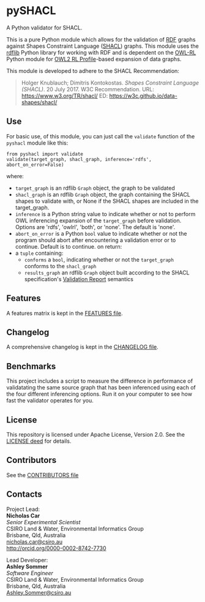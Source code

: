 # pySHACL
A Python validator for SHACL.  

This is a pure Python module which allows for the validation of [RDF](https://www.w3.org/2001/sw/wiki/RDF) graphs against Shapes Constraint Language ([SHACL](https://www.w3.org/TR/shacl/)) graphs. This module uses the [rdflib](https://github.com/RDFLib/rdflib) Python library for working with RDF and is dependent on the [OWL-RL](https://github.com/RDFLib/OWL-RL) Python module for [OWL2 RL Profile](https://www.w3.org/TR/owl2-overview/#ref-owl-2-profiles)-based expansion of data graphs. 

This module is developed to adhere to the SHACL Recommendation:  
> Holger Knublauch; Dimitris Kontokostas. *Shapes Constraint Language (SHACL)*. 20 July 2017. W3C Recommendation. URL: <https://www.w3.org/TR/shacl/> ED: <https://w3c.github.io/data-shapes/shacl/>

## Use
For basic use, of this module, you can just call the `validate` function of the `pyshacl` module like this:

```
from pyshacl import validate
validate(target_graph, shacl_graph, inference='rdfs', abort_on_error=False)
```
where:  
* `target_graph` is an rdflib `Graph` object, the graph to be validated
* `shacl_graph` is an rdflib `Graph` object, the graph containing the SHACL shapes to validate with, or None if the SHACL shapes are included in the target_graph.
* `inference` is a Python string value to indicate whether or not to perform OWL inferencing expansion of the `target_graph` before validation. 
Options are 'rdfs', 'owlrl', 'both', or 'none'. The default is 'none'.
* `abort_on_error` is a Python `bool` value to indicate whether or not the program should abort after encountering a validation error or to continue. Default is to continue.
on return:  
* a `tuple` containing:
  * `conforms` a `bool`, indicating whether or not the `target_graph` conforms to the `shacl_graph`
  * `results_graph` an rdflib `Graph` object built according to the SHACL specification's [Validation Report](https://www.w3.org/TR/shacl/#validation-report) semantics
  

## Features  
A features matrix is kept in the [FEATURES file](FEATURES.md).  


## Changelog  
A comprehensive changelog is kept in the [CHANGELOG file](CHANGELOG.md).  


## Benchmarks  
This project includes a script to measure the difference in performance of validatating the same source graph that has been inferenced using each of the four different inferencing options. Run it on your computer to see how fast the validator operates for you.  


## License  
This repository is licensed under Apache License, Version 2.0. See the [LICENSE deed](LICENSE.txt) for details.  


## Contributors
See the [CONTRIBUTORS file](CONTRIBUTORS.mb)

## Contacts  
Project Lead:  
**Nicholas Car**  
*Senior Experimental Scientist*  
CSIRO Land & Water, Environmental Informatics Group  
Brisbane, Qld, Australia  
<nicholas.car@csiro.au>  
<http://orcid.org/0000-0002-8742-7730>  

Lead Developer:  
**Ashley Sommer**  
*Software Engineer*  
CSIRO Land & Water, Environmental Informatics Group  
Brisbane, Qld, Australia  
<Ashley.Sommer@csiro.au>  
